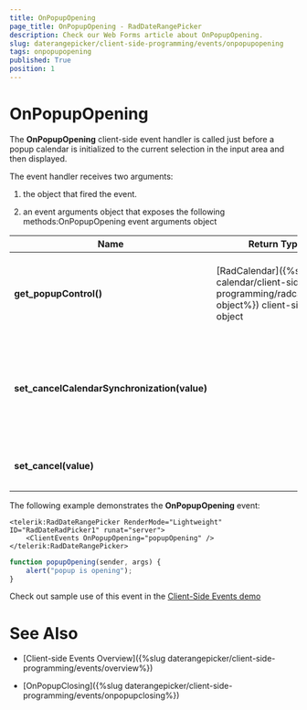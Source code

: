 ```yaml
---
title: OnPopupOpening
page_title: OnPopupOpening - RadDateRangePicker
description: Check our Web Forms article about OnPopupOpening.
slug: daterangepicker/client-side-programming/events/onpopupopening
tags: onpopupopening
published: True
position: 1
---
```


# OnPopupOpening


The **OnPopupOpening** client-side event handler is called just before a popup calendar is initialized to the current selection in the input area and then displayed.

The event handler receives two arguments:

1. the object that fired the event.

1. an event arguments object that exposes the following methods:OnPopupOpening event arguments object


| Name | Return Type | Arguments | Description |
| ------ | ------ | ------ | ------ |
| **get_popupControl()** | [RadCalendar]({%slug calendar/client-side-programming/radcalendar-object%}) client-side object ||Returns the client object for the time view or calendar that is about to be displayed.|
| **set_cancelCalendarSynchronization(value)** ||bool|Lets you prevent the popup control from synchronizing its value to the value in the input area.|
| **set_cancel(value)** ||bool|Lets you prevent the popup from appearing.|

The following example demonstrates the **OnPopupOpening** event:

````ASPX
<telerik:RadDateRangePicker RenderMode="Lightweight" ID="RadDateRadPicker1" runat="server">
    <ClientEvents OnPopupOpening="popupOpening" />
</telerik:RadDateRangePicker>
````

````JavaScript
function popupOpening(sender, args) {
    alert("popup is opening");
}
````

Check out sample use of this event in the [Client-Side Events demo](https://demos.telerik.com/aspnet-ajax/daterangepicker/client-sideprogramming/client-sideevents/defaultcs.aspx)

# See Also

 * [Client-side Events Overview]({%slug daterangepicker/client-side-programming/events/overview%})

 * [OnPopupClosing]({%slug daterangepicker/client-side-programming/events/onpopupclosing%})


